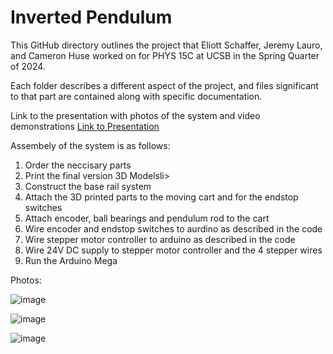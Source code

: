 # Inverted Pendulum

This GitHub directory outlines the project that Eliott Schaffer, Jeremy Lauro, and Cameron Huse worked on for PHYS 15C at UCSB in the Spring Quarter of 2024. 

Each folder describes a different aspect of the project, and files significant to that part are contained along with specific documentation.

Link to the presentation with photos of the system and video demonstrations
[Link to Presentation](https://docs.google.com/presentation/d/1EEgrXbiuC8zDKRkNd1JOHVO5JtM1_9yI2Myhj0fMQJY/edit?usp=sharing)


Assembely of the system is as follows:

<ol>
  <li>Order the neccisary parts</li>
  <li>Print the final version 3D Modelsli>
  <li>Construct the base rail system</li>
  <li>Attach the 3D printed parts to the moving cart and for the endstop switches</li>
  <li>Attach encoder, ball bearings and pendulum rod to the cart</li>
  <li>Wire encoder and endstop switches to aurdino as described in the code</li>
  <li>Wire stepper motor controller to arduino as described in the code</li>
  <li>Wire 24V DC supply to stepper motor controller and the 4 stepper wires</li>
  <li>Run the Arduino Mega</li>
</ol>

Photos:

![image](https://github.com/CamHuse/PHYS-15CL-Project/assets/92275246/1e16125e-8c55-4714-bb09-f05380a21956)

![image](https://github.com/CamHuse/PHYS-15CL-Project/assets/92275246/99ed8eb7-9d0d-42f3-a88f-b60115288a73)

![image](https://github.com/CamHuse/PHYS-15CL-Project/assets/92275246/9937ebd7-ea1f-4e75-8cee-4a59cdf297e4)
